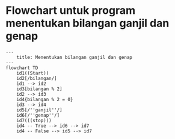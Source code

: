 # Flowchart untuk program menentukan bilangan ganjil dan genap

```mermaid
---
    title: Menentukan bilangan ganjil dan genap
---
flowchart TD
    id1((Start))
    id2[/bilangan/]
    id1 --> id2
    id3[bilangan % 2]
    id2 --> id3
    id4{bilangan % 2 = 0}
    id3 --> id4
    id5[/''ganjil''/]
    id6[/''genap''/]
    id7(((stop)))
    id4 -- True --> id6 --> id7
    id4 -- False --> id5 --> id7
```